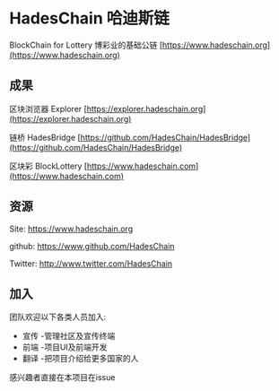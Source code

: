# HadesChain 哈迪斯链
BlockChain for Lottery 博彩业的基础公链
[https://www.hadeschain.org](https://www.hadeschain.org)

## 成果
区块浏览器 Explorer [https://explorer.hadeschain.org](https://explorer.hadeschain.org)

链桥 HadesBridge [https://github.com/HadesChain/HadesBridge](https://github.com/HadesChain/HadesBridge)

区块彩 BlockLottery [https://www.hadeschain.com](https://www.hadeschain.com)

## 资源
Site: https://www.hadeschain.org

github: https://www.github.com/HadesChain 

Twitter: http://www.twitter.com/HadesChain  

## 加入
团队欢迎以下各类人员加入:
- 宣传 -管理社区及宣传终端
- 前端 -项目UI及前端开发
- 翻译 -把项目介绍给更多国家的人

感兴趣者直接在本项目在issue 
